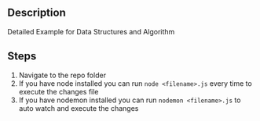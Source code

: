 ## Description

Detailed Example for Data Structures and Algorithm

## Steps

1.  Navigate to the repo folder
2.  If you have node installed you can run `node <filename>.js` every time to execute the changes file
3.  If you have nodemon installed you can run `nodemon <filename>.js` to auto watch and execute the changes
